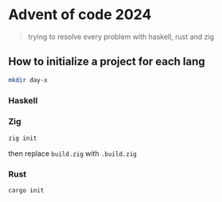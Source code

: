 # Advent of code 2024

> trying to resolve every problem with haskell, rust and zig

## How to initialize a project for each lang

```bash
mkdir day-x
```

### Haskell

### Zig

```bash
zig init
```

then replace `build.zig` with `.build.zig`

### Rust

```bash
cargo init
```
